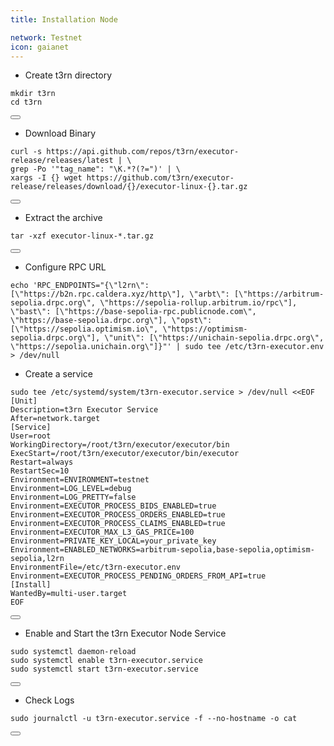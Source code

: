 ```yaml
---
title: Installation Node

network: Testnet
icon: gaianet
---
```


- Create t3rn directory
<div class="code-block-wrapper">
  <pre><code>mkdir t3rn
cd t3rn</code></pre>
  <button class="copy-btn"><i class="fas fa-copy"></i></button>
</div>

- Download Binary
<div class="code-block-wrapper">
  <pre><code>curl -s https://api.github.com/repos/t3rn/executor-release/releases/latest | \
grep -Po '"tag_name": "\K.*?(?=")' | \
xargs -I {} wget https://github.com/t3rn/executor-release/releases/download/{}/executor-linux-{}.tar.gz
</code></pre>
  <button class="copy-btn"><i class="fas fa-copy"></i></button>
</div>

- Extract the archive
<div class="code-block-wrapper">
  <pre><code>tar -xzf executor-linux-*.tar.gz
</code></pre>
  <button class="copy-btn"><i class="fas fa-copy"></i></button>
</div>

- Configure RPC URL
```
echo 'RPC_ENDPOINTS="{\"l2rn\": [\"https://b2n.rpc.caldera.xyz/http\"], \"arbt\": [\"https://arbitrum-sepolia.drpc.org\", \"https://sepolia-rollup.arbitrum.io/rpc\"], \"bast\": [\"https://base-sepolia-rpc.publicnode.com\", \"https://base-sepolia.drpc.org\"], \"opst\": [\"https://sepolia.optimism.io\", \"https://optimism-sepolia.drpc.org\"], \"unit\": [\"https://unichain-sepolia.drpc.org\", \"https://sepolia.unichain.org\"]}"' | sudo tee /etc/t3rn-executor.env > /dev/null
```

- Create a service
<div class="code-block-wrapper">
  <pre><code>sudo tee /etc/systemd/system/t3rn-executor.service > /dev/null &lt;&lt;EOF
[Unit]
Description=t3rn Executor Service
After=network.target
[Service]
User=root
WorkingDirectory=/root/t3rn/executor/executor/bin
ExecStart=/root/t3rn/executor/executor/bin/executor
Restart=always
RestartSec=10
Environment=ENVIRONMENT=testnet
Environment=LOG_LEVEL=debug
Environment=LOG_PRETTY=false
Environment=EXECUTOR_PROCESS_BIDS_ENABLED=true
Environment=EXECUTOR_PROCESS_ORDERS_ENABLED=true
Environment=EXECUTOR_PROCESS_CLAIMS_ENABLED=true
Environment=EXECUTOR_MAX_L3_GAS_PRICE=100
Environment=PRIVATE_KEY_LOCAL=your_private_key
Environment=ENABLED_NETWORKS=arbitrum-sepolia,base-sepolia,optimism-sepolia,l2rn
EnvironmentFile=/etc/t3rn-executor.env
Environment=EXECUTOR_PROCESS_PENDING_ORDERS_FROM_API=true
[Install]
WantedBy=multi-user.target
EOF</code></pre>
  <button class="copy-btn"><i class="fas fa-copy"></i></button>
</div>

- Enable and Start the t3rn Executor Node Service
<div class="code-block-wrapper">
  <pre><code>sudo systemctl daemon-reload
sudo systemctl enable t3rn-executor.service
sudo systemctl start t3rn-executor.service</code></pre>
  <button class="copy-btn"><i class="fas fa-copy"></i></button>
</div>

- Check Logs
<div class="code-block-wrapper">
  <pre><code>sudo journalctl -u t3rn-executor.service -f --no-hostname -o cat</code></pre>
  <button class="copy-btn"><i class="fas fa-copy"></i></button>
</div>

<script>
    document.addEventListener('DOMContentLoaded', function () {
      document.querySelectorAll('.code-block-wrapper').forEach(wrapper => {
        const button = wrapper.querySelector('.copy-btn');
        const code = wrapper.querySelector('pre code');
    
        if (button && code) {
          button.addEventListener('click', () => {
            // Gunakan navigator.clipboard.writeText untuk metode yang lebih modern
            navigator.clipboard.writeText(code.textContent)
              .then(() => {
                button.innerHTML = '<i class="fas fa-check"></i>';
                setTimeout(() => button.innerHTML = '<i class="fas fa-copy"></i>', 2000);
              })
              .catch(err => {
                console.error('Failed to copy: ', err);
                // Untuk fallback jika navigator.clipboard.writeText gagal
                const range = document.createRange();
                range.selectNode(code);
                window.getSelection().removeAllRanges();
                window.getSelection().addRange(range);
                document.execCommand('copy');
                window.getSelection().removeAllRanges();
                button.innerHTML = '<i class="fas fa-check"></i>';
                setTimeout(() => button.innerHTML = '<i class="fas fa-copy"></i>', 2000);
              });
          });
        }
      });
    });
    </script>
